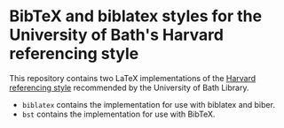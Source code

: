 # BibTeX and biblatex styles for the University of Bath's Harvard referencing style

This repository contains two LaTeX implementations of the
[Harvard referencing style][bath-harvard] recommended by the University of Bath
Library.

  + `biblatex` contains the implementation for use with biblatex and biber.
  + `bst` contains the implementation for use with BibTeX.

[bath-harvard]: http://www.bath.ac.uk/library/infoskills/referencing-plagiarism/harvard-bath-style.html
